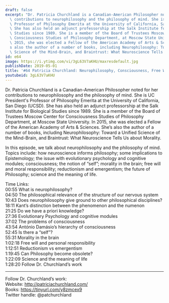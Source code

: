 ```yaml
---
draft: false
excerpt: "Dr. Patricia Churchland is a Canadian-American Philosopher noted for her\
  \ contributions to neurophilosophy and the philosophy of mind. She is UC President's\
  \ Professor of Philosophy Emerita at the University of California, San Diego (UCSD).\
  \ She has also held an adjunct professorship at the Salk Institute for Biological\
  \ Studies since 1989. She is a member of the Board of Trustees Moscow Center for\
  \ Consciousness Studies of Philosophy Department, at Moscow State University. In\
  \ 2015, she was elected a Fellow of the American Academy of Arts & Sciences. She\u2019\
  s also the author of a number of books, including Neurophilosophy: Toward a Unified\
  \ Science of the Mind-Brain, and Braintrust: What Neuroscience Tells Us about Morality."
id: e64
image: https://i.ytimg.com/vi/3gL63V7aKHU/maxresdefault.jpg
publishDate: 2019-05-01
title: '#64 Patricia Churchland: Neurophilosophy, Consciousness, Free Will, and Morality'
youtubeid: 3gL63V7aKHU
---
```

Dr. Patricia Churchland is a Canadian-American Philosopher noted for her contributions to neurophilosophy and the philosophy of mind. She is UC President's Professor of Philosophy Emerita at the University of California, San Diego (UCSD). She has also held an adjunct professorship at the Salk Institute for Biological Studies since 1989. She is a member of the Board of Trustees Moscow Center for Consciousness Studies of Philosophy Department, at Moscow State University. In 2015, she was elected a Fellow of the American Academy of Arts & Sciences. She’s also the author of a number of books, including Neurophilosophy: Toward a Unified Science of the Mind-Brain, and Braintrust: What Neuroscience Tells Us about Morality.

In this episode, we talk about neurophilosophy and the philosophy of mind. Topics include: how neuroscience informs philosophy; some implications to Epistemology; the issue with evolutionary psychology and cognitive modules; consciousness; the notion of “self”; morality in the brain; free will and moral responsibility; reductionism and emergentism; the future of Philosophy; science and the meaning of life.

Time Links:  
00:55  What is neurophilosophy?  
04:50  The philosophical relevance of the structure of our nervous system    
10:43  Does neurophilosophy give ground to other philosophical disciplines?    
18:11  Kant’s distinction between the phenomenon and the numenon    
21:25  Do we have a priori knowledge?    
27:36  Evolutionary Psychology and cognitive modules    
37:02  The problems of consciousness    
43:54  António Damásio’s hierarchy of consciousness    
52:45  Is there a “self”?    
55:31  Morality in the brain  
1:02:18  Free will and personal responsibility  
1:12:51  Reductionism vs emergentism  
1:19:45  Can Philosophy become obsolete?  
1:22:09  Science and the meaning of life  
1:28:20  Follow Dr. Churchland’s work

---

Follow Dr. Churchland’s work:  
Website: http://patriciachurchland.com/  
Books: https://tinyurl.com/y8zmcex9  
Twitter handle: @patchurchland
